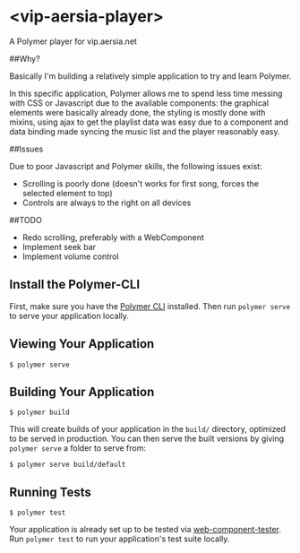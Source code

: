 # \<vip-aersia-player\>

A Polymer player for vip.aersia.net

##Why?

Basically I'm building a relatively simple application to try and learn Polymer.

In this specific application, Polymer allows me to spend less time messing with CSS or Javascript due to the available components: the graphical elements were basically already done, the styling is mostly done with mixins, using ajax to get the playlist data was easy due to a component and data binding made syncing the music list and the player reasonably easy.

##Issues

Due to poor Javascript and Polymer skills, the following issues exist:

* Scrolling is poorly done (doesn't works for first song, forces the selected element to top)
* Controls are always to the right on all devices

##TODO

* Redo scrolling, preferably with a WebComponent
* Implement seek bar
* Implement volume control

## Install the Polymer-CLI

First, make sure you have the [Polymer CLI](https://www.npmjs.com/package/polymer-cli) installed. Then run `polymer serve` to serve your application locally.

## Viewing Your Application

```
$ polymer serve
```

## Building Your Application

```
$ polymer build
```

This will create builds of your application in the `build/` directory, optimized to be served in production. You can then serve the built versions by giving `polymer serve` a folder to serve from:

```
$ polymer serve build/default
```

## Running Tests

```
$ polymer test
```

Your application is already set up to be tested via [web-component-tester](https://github.com/Polymer/web-component-tester). Run `polymer test` to run your application's test suite locally.

